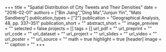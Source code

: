 +++
title = "Spatial Distribution of City Tweets and Their Densities"
date = "2016-02-01"
authors = ["Bin Jiang","Ding Ma","Junjun Yin", "Mats Sandberg"]
publication_types = ["2"]
publication = "Geographical Analysis, 48, pp. 337–351"
publication_short = ""
abstract_short = ""
image_preview = ""
selected = false
projects = []
tags = []
url_pdf = ""
url_preprint = ""
url_code = ""
url_dataset = ""
url_project = ""
url_slides = ""
url_video = ""
url_poster = ""
url_source = ""
math = true
highlight = true
[header]
image = ""
caption = ""
+++